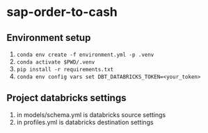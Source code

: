 # sap-order-to-cash

## Environment setup
1. `conda env create -f environment.yml -p .venv`
1. `conda activate $PWD/.venv`
1. `pip install -r requirements.txt`
1. `conda env config vars set DBT_DATABRICKS_TOKEN=<your_token>`

## Project databricks settings
1. in models/schema.yml is databricks source settings
1. in profiles.yml is databricks destination settings
